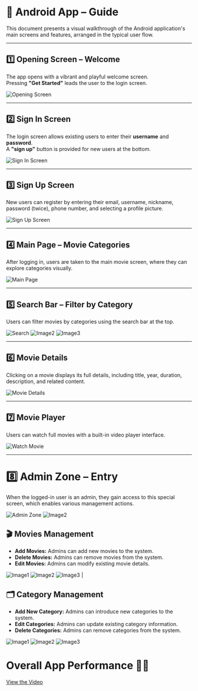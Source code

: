 # 📱 Android App – Guide

This document presents a visual walkthrough of the Android application's main screens and features, arranged in the typical user flow.

---

## 1️⃣ Opening Screen – Welcome

The app opens with a vibrant and playful welcome screen.  
Pressing **"Get Started"** leads the user to the login screen.

![Opening Screen](../AndroidImages/welcome.png)

---

## 2️⃣ Sign In Screen

The login screen allows existing users to enter their **username** and **password**.  
A **"sign up"** button is provided for new users at the bottom.

![Sign In Screen](../AndroidImages/login.png)

---

## 3️⃣ Sign Up Screen

New users can register by entering their email, username, nickname, password (twice), phone number, and selecting a profile picture.

![Sign Up Screen](../AndroidImages/signup.png)

---

## 4️⃣ Main Page – Movie Categories

After logging in, users are taken to the main movie screen, where they can explore categories visually.

![Main Page](../AndroidImages/moviesscreen.png)

---

## 5️⃣ Search Bar – Filter by Category

Users can filter movies by categories using the search bar at the top.

![Search](../AndroidImages/filterbycategory.png) ![Image2](../AndroidImages/filterdropdown.png) ![Image3](../AndroidImages/searchformovies.png)

---

## 6️⃣ Movie Details

Clicking on a movie displays its full details, including title, year, duration, description, and related content.

![Movie Details](../AndroidImages/6clickonmovie.png)

---

## 7️⃣ Movie Player

Users can watch full movies with a built-in video player interface.

![Watch Movie](../AndroidImages/7watchmovie.png)

---

# 8️⃣ Admin Zone – Entry

When the logged-in user is an admin, they gain access to this special screen, which enables various management actions.

![Admin Zone](../AndroidImages/adminzone2.0.png) ![Image2](../AndroidImages/adminactions.png)

## 🎬 Movies Management

- **Add Movies:** Admins can add new movies to the system.
- **Delete Movies:** Admins can remove movies from the system.
- **Edit Movies:** Admins can modify existing movie details.


![Image1](../AndroidImages/addmovie2.0.png) ![Image2](../AndroidImages/deletemovie2.0.png) ![Image3](../AndroidImages/editmovie2.0.png) |


## 🗂️ Category Management 

- **Add New Category:** Admins can introduce new categories to the system.
- **Edit Categories:** Admins can update existing category information.
- **Delete Categories:** Admins can remove categories from the system.



![Image1](../AndroidImages/addCategory2.0.png) ![Image2](../AndroidImages/categoriesmanage2.0.png) ![Image3](../AndroidImages/editcategory.png)

# Overall App Performance 🚀✨
[View the Video](../AndroidImages/android_overall.mp4)



